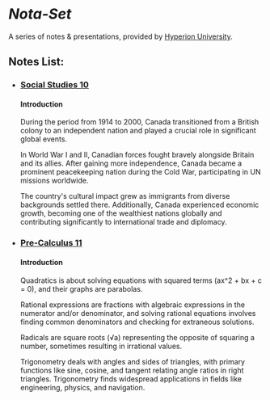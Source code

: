 # ***Nota-Set***
A series of notes & presentations, provided by [<i class="fa-solid fa-circle-nodes"></i> Hyperion University](http://hyperionu.github.io).
## **Notes List:**
* ### [<i class="fa-solid fa-globe"></i> Social Studies 10](ss10.md)
    #### Introduction
    During the period from 1914 to 2000, Canada transitioned from a British colony to an independent nation and played a crucial role in significant global events. 

    In World War I and II, Canadian forces fought bravely alongside Britain and its allies. After gaining more independence, Canada became a prominent peacekeeping nation during the Cold War, participating in UN missions worldwide. 
    
    The country's cultural impact grew as immigrants from diverse backgrounds settled there. Additionally, Canada experienced economic growth, becoming one of the wealthiest nations globally and contributing significantly to international trade and diplomacy.
* ### [<i class="fa-solid fa-circle-xmark"></i> Pre-Calculus 11](pc11.md)
    #### Introduction

    Quadratics is about solving equations with squared terms (ax^2 + bx + c = 0), and their graphs are parabolas. 

    Rational expressions are fractions with algebraic expressions in the numerator and/or denominator, and solving rational equations involves finding common denominators and checking for extraneous solutions. 

    Radicals are square roots (√a) representing the opposite of squaring a number, sometimes resulting in irrational values. 
    
    Trigonometry deals with angles and sides of triangles, with primary functions like sine, cosine, and tangent relating angle ratios in right triangles. Trigonometry finds widespread applications in fields like engineering, physics, and navigation.

<link rel="stylesheet" href="https://cdnjs.cloudflare.com/ajax/libs/font-awesome/6.3.0/css/all.min.css">